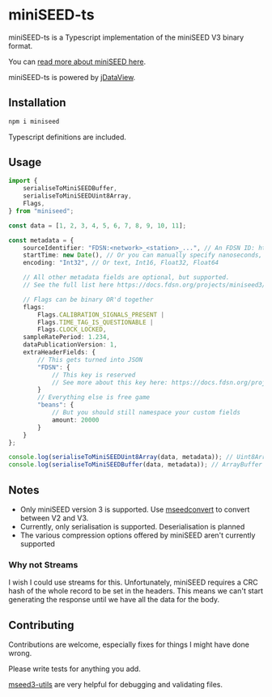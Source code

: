 # miniSEED-ts

miniSEED-ts is a Typescript implementation of the miniSEED V3 binary format.

You can [read more about miniSEED here](https://docs.fdsn.org/projects/miniseed3/en/latest/index.html).

miniSEED-ts is powered by [jDataView](https://github.com/jDataView/jDataView).

## Installation

```sh
npm i miniseed
```

Typescript definitions are included.

## Usage

```ts
import {
	serialiseToMiniSEEDBuffer,
	serialiseToMiniSEEDUint8Array,
	Flags,
} from "miniseed";

const data = [1, 2, 3, 4, 5, 6, 7, 8, 9, 10, 11];

const metadata = {
	sourceIdentifier: "FDSN:<network>_<station>_...", // An FDSN ID: http://docs.fdsn.org/projects/source-identifiers/
	startTime: new Date(), // Or you can manually specify nanoseconds, seconds, etc
	encoding: "Int32", // Or text, Int16, Float32, Float64

	// All other metadata fields are optional, but supported.
	// See the full list here https://docs.fdsn.org/projects/miniseed3/en/latest/definition.html#field-3

	// Flags can be binary OR'd together
	flags:
		Flags.CALIBRATION_SIGNALS_PRESENT |
		Flags.TIME_TAG_IS_QUESTIONABLE |
		Flags.CLOCK_LOCKED,
	sampleRatePeriod: 1.234,
	dataPublicationVersion: 1,
    extraHeaderFields: {
        // This gets turned into JSON
        "FDSN": {
            // This key is reserved
            // See more about this key here: https://docs.fdsn.org/projects/miniseed3/en/latest/fdsn-reserved.html#fdsn-reserved-headers
        }
        // Everything else is free game
        "beans": {
            // But you should still namespace your custom fields
            amount: 20000
        }
    }
};

console.log(serialiseToMiniSEEDUint8Array(data, metadata)); // Uint8Array
console.log(serialiseToMiniSEEDBuffer(data, metadata)); // ArrayBuffer
```

## Notes

-   Only miniSEED version 3 is supported. Use [mseedconvert](https://github.com/EarthScope/mseedconvert) to convert between V2 and V3.
-   Currently, only serialisation is supported. Deserialisation is planned
-   The various compression options offered by miniSEED aren't currently supported

### Why not Streams

I wish I could use streams for this. Unfortunately, miniSEED requires a CRC hash of the whole record to be set in the headers. This means we can't start generating the response until we have all the data for the body.

## Contributing

Contributions are welcome, especially fixes for things I might have done wrong.

Please write tests for anything you add.

[mseed3-utils](https://github.com/EarthScope/mseed3-utils) are very helpful for debugging and validating files.
